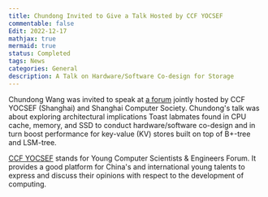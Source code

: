 ```yaml
---
title: Chundong Invited to Give a Talk Hosted by CCF YOCSEF
commentable: false
Edit: 2022-12-17
mathjax: true
mermaid: true
status: Completed
tags: News
categories: General
description: A Talk on Hardware/Software Co-design for Storage
---
```


<p>Chundong Wang was invited to speak at <a href="https://mp.weixin.qq.com/s/9u8sArx6CRZ4QxLmmkTHeg" target="_blank">a forum</a> jointly hosted by CCF YOCSEF (Shanghai) and Shanghai Computer Society. Chundong's talk was about exploring architectural implications Toast labmates found in CPU cache, memory, and SSD to conduct hardware/software co-design and in turn boost performance for key-value (KV) stores built on top of B+-tree and LSM-tree.</p>

<a href="https://www.ccf.org.cn/YOCSEF/" target="_blank">CCF YOCSEF</a> stands for Young Computer Scientists & Engineers Forum. It provides a good platform for China's and international young talents to express and discuss their opinions with respect to the development of computing. 


